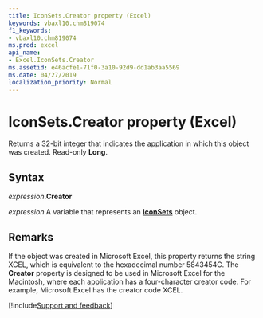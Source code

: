```yaml
---
title: IconSets.Creator property (Excel)
keywords: vbaxl10.chm819074
f1_keywords:
- vbaxl10.chm819074
ms.prod: excel
api_name:
- Excel.IconSets.Creator
ms.assetid: e46acfe1-71f0-3a10-92d9-dd1ab3aa5569
ms.date: 04/27/2019
localization_priority: Normal
---
```



# IconSets.Creator property (Excel)

Returns a 32-bit integer that indicates the application in which this object was created. Read-only **Long**.


## Syntax

_expression_.**Creator**

_expression_ A variable that represents an **[IconSets](Excel.IconSets.md)** object.


## Remarks

If the object was created in Microsoft Excel, this property returns the string XCEL, which is equivalent to the hexadecimal number 5843454C. The **Creator** property is designed to be used in Microsoft Excel for the Macintosh, where each application has a four-character creator code. For example, Microsoft Excel has the creator code XCEL.




[!include[Support and feedback](~/includes/feedback-boilerplate.md)]